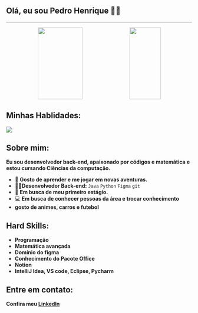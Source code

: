 ## Olá, eu sou Pedro Henrique 👋🏽


<hr>


<div align="center">  
  
<img width="49%" height="195px" src="https://github-readme-stats.vercel.app/api?username=pedronovaes1&show_icons=true&count_private=true&title_color=80F7D4&icon_color=9d00ff&text_color=c9d1d9&bg_color=0d1117&border_color=fff0" /> 
<img width="41%" height="195px" src="https://github-readme-stats.vercel.app/api/top-langs/?username=pedronovaes1&layout=compact&title_color=80F7D4&text_color=fff&bg_color=0d1117&border_color=fff0" />
  
</div>
</div>


## Minhas Hablidades:

<img src="https://skillicons.dev/icons?i=html,css,js,python,java,figma,vscode,idea,eclipse,discord,git,github&theme=dark" />

## Sobre mim:

**Eu sou desenvolvedor back-end, apaixonado por códigos e matemática e estou cursando Ciências da computação.**

- 🧠 **Gosto de aprender e me jogar em novas aventuras.**
- ✍🏾**Desenvolvedor Back-end:** `Java` `Python` `Figma` `git`
- 💼 **Em busca de meu primeiro estágio.**
- 💻 **Em busca de conhecer pessoas da área e trocar conhecimento**
- **gosto de animes, carros e futebol**

## Hard Skills:
- **Programação**
- **Matemática avançada**
- **Domínio do figma**
- **Conhecimento do Pacote Office**
- **Notion**
- **IntelliJ Idea, VS code, Eclipse, Pycharm**


## Entre em contato:
**Confira meu [Linkedln](linkedin.com/in/pedrocnovaes)**
